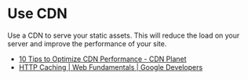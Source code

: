 # Use CDN

Use a CDN to serve your static assets. This will reduce the load on your server and improve the performance of your site.

 - [10 Tips to Optimize CDN Performance - CDN Planet](https://www.cdnplanet.com/blog/10-tips-optimize-cdn-performance/)
 - [HTTP Caching  |  Web Fundamentals  |  Google Developers](https://developers.google.com/web/fundamentals/performance/optimizing-content-efficiency/http-caching)